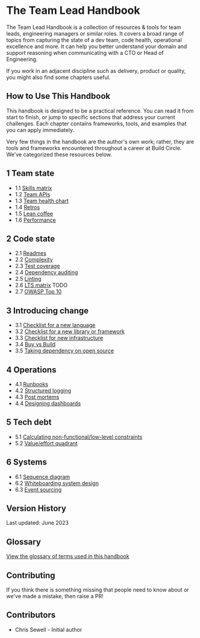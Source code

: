 # The Team Lead Handbook
The Team Lead Handbook is a collection of resources & tools for team leads, engineering managers or similar roles. It covers a broad range of topics from capturing the state of a dev team, code health, operational excellence and more. It can help you better understand your domain and support reasoning when communicating with a CTO or Head of Engineering.

If you work in an adjacent discipline such as delivery, product or quality, you might also find some chapters useful.

## How to Use This Handbook
This handbook is designed to be a practical reference. You can read it from start to finish, or jump to specific sections that address your current challenges. Each chapter contains frameworks, tools, and examples that you can apply immediately.

Very few things in the handbook are the author's own work; rather, they are tools and frameworks encountered throughout a career at Build Circle. We've categorized these resources below.

## 1 Team state

* 1.1 [Skills matrix](/chapter_1/skills_matrix.md)
* 1.2 [Team APIs](/chapter_1/team_apis.md)
* 1.3 [Team health chart](/chapter_1/team_health_chart.md)
* 1.4 [Retros](/chapter_1/retros.md)
* 1.5 [Lean coffee](/chapter_1/lean_coffee.md)
* 1.6 [Performance](/chapter_1/performance.md)

## 2 Code state

* 2.1 [Readmes](/chapter_2/readmes.md)
* 2.2 [Complexity](/chapter_2/complexity.md)
* 2.3 [Test coverage](/chapter_2/tests.md)
* 2.4 [Dependency auditing](/chapter_2/dep_audit.md)
* 2.5 [Linting](/chapter_2/code_styling.md)
* 2.6 [LTS matrix](/chapter_2/lts_matrix.md) TODO
* 2.7 [OWASP Top 10](/chapter_2/owasp_10.md)

## 3 Introducing change

* 3.1 [Checklist for a new language](/chapter_3/new_language_checklist.md)
* 3.2 [Checklist for a new library or framework](/chapter_3/new_library_framework_checklist.md)
* 3.3 [Checklist for new infrastructure](/chapter_3/new_infrastructure_checklist.md)
* 3.4 [Buy vs Build](/chapter_3/buy_vs_build.md)
* 3.5 [Taking dependency on open source](/chapter_3/open_source_dependency.md)

## 4 Operations

* 4.1 [Runbooks](/chapter_4/runbooks.md)
* 4.2 [Structured logging](/chapter_4/structured_logging.md)
* 4.3 [Post mortems](/chapter_4/post_mortems.md)
* 4.4 [Designing dashboards](/chapter_4/designing_dashboards.md)

## 5 Tech debt

* 5.1 [Calculating non-functional/low-level constraints](/chapter_5/non_functional_constraints.md)
* 5.2 [Value/effort quadrant](/chapter_5/value_effort_quad.md)

## 6 Systems

* 6.1 [Sequence diagram](/chapter_6/sequence_diagram.md)
* 6.2 [Whiteboarding system design](/chapter_6/whiteboarding_system_design.md)
* 6.3 [Event sourcing](/chapter_6/event_sourcing.md)

## Version History
Last updated: June 2023

## Glossary
[View the glossary of terms used in this handbook](/glossary.md)

## Contributing
If you think there is something missing that people need to know about or we've made a mistake, then raise a PR!

## Contributors
- Chris Sewell - Initial author
